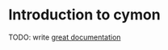 # Introduction to cymon

TODO: write [great documentation](http://jacobian.org/writing/what-to-write/)
